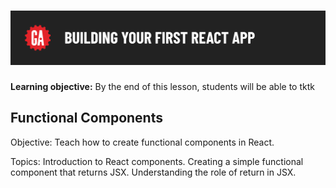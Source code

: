 # ![Building Your First React App - Functional Components](./assets/hero.png)

**Learning objective:** By the end of this lesson, students will be able to tktk


## Functional Components

Objective: Teach how to create functional components in React.

Topics:
Introduction to React components.
Creating a simple functional component that returns JSX.
Understanding the role of return in JSX.